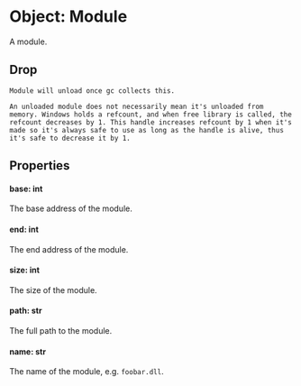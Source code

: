 # Object: Module

A module.

## Drop
```admonish note title=""
Module will unload once gc collects this.

An unloaded module does not necessarily mean it's unloaded from memory. Windows holds a refcount, and when free library is called, the refcount decreases by 1. This handle increases refcount by 1 when it's made so it's always safe to use as long as the handle is alive, thus it's safe to decrease it by 1.
```

## Properties

#### base: int
The base address of the module.

#### end: int
The end address of the module.

#### size: int
The size of the module.

#### path: str
The full path to the module.

#### name: str
The name of the module, e.g. `foobar.dll`.
